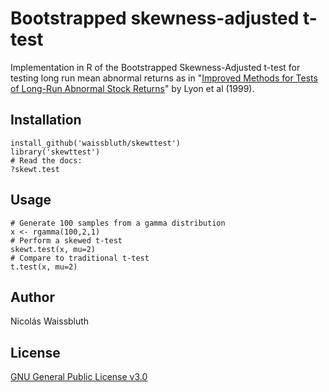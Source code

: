 # Bootstrapped skewness-adjusted t-test

Implementation in R of the Bootstrapped Skewness-Adjusted t-test for testing long run mean abnormal returns as in "[Improved Methods for Tests of Long-Run Abnormal Stock Returns](http://doi.org/10.1111/0022-1082.00101)" by Lyon et al (1999).

## Installation

    install_github('waissbluth/skewttest')
    library('skewttest')
    # Read the docs:
    ?skewt.test
    
## Usage

    # Generate 100 samples from a gamma distribution
    x <- rgamma(100,2,1)
    # Perform a skewed t-test
    skewt.test(x, mu=2)
    # Compare to traditional t-test
    t.test(x, mu=2)

## Author
Nicolás Waissbluth

## License
[GNU General Public License v3.0](http://www.gnu.org/licenses/gpl-3.0.en.html)
